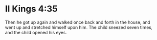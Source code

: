 # II Kings 4:35

Then he got up again and walked once back and forth in the house, and went up and stretched himself upon him. The child sneezed seven times, and the child opened his eyes.
